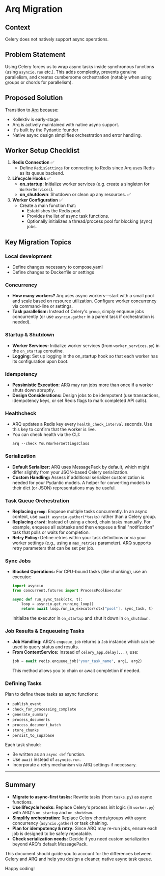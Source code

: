 # Arq Migration

## Context
Celery does not natively support async operations.



## Problem Statement
Using Celery forces us to wrap async tasks inside synchronous functions (using `asyncio.run` etc.). This adds complexity, prevents genuine parallelism, and creates cumbersome orchestration (notably when using groups or chords for parallelism).

## Proposed Solution
Transition to [Arq](https://arq-docs.helpmanual.io/) because:
- Kollektiv is early-stage.
- Arq is actively maintained with native async support.
- It's built by the Pydantic founder
- Native async design simplifies orchestration and error handling.

## Worker Setup Checklist
1. **Redis Connection** ✅
   - Define `RedisSettings` for connecting to Redis since Arq uses Redis as its queue backend.
2. **Lifecycle Hooks** ✅
   - **on_startup**: Initialize worker services (e.g. create a singleton for `WorkerServices`).
   - **on_shutdown**: Shutdown or clean up any resources. ✅
3. **Worker Configuration** ✅
   - Create a main function that:
     - Establishes the Redis pool.
     - Provides the list of async task functions.
     - Optionally initializes a thread/process pool for blocking (sync) jobs.

## Key Migration Topics

### Local development
- Define changes necessary to compose.yaml
- Define changes to Dockerfile or settings

### Concurrency
- **How many workers?**
  Arq uses async workers—start with a small pool and scale based on resource utilization. Configure worker concurrency via command-line or settings.
- **Task parallelism:**
  Instead of Celery's `group`, simply enqueue jobs concurrently (or use `asyncio.gather` in a parent task if orchestration is needed).

### Startup & Shutdown
- **Worker Services:**
  Initialize worker services (from `worker_services.py`) in the `on_startup` coroutine.
- **Logging:**
  Set up logging in the on_startup hook so that each worker has its configuration upon boot.

### Idempotency
- **Pessimistic Execution:**
  ARQ may run jobs more than once if a worker shuts down abruptly.
- **Design Considerations:**
  Design jobs to be idempotent (use transactions, idempotency keys, or set Redis flags to mark completed API calls).

### Healthcheck
- ARQ updates a Redis key every `health_check_interval` seconds. Use this key to confirm that the worker is live.
- You can check health via the CLI:
  ```
  arq --check YourWorkerSettingsClass
  ```

### Serialization
- **Default Serializer:**
  ARQ uses MessagePack by default, which might differ slightly from your JSON-based Celery serialization.
- **Custom Handling:**
  Assess if additional serializer customization is needed for your Pydantic models. A helper for converting models to their dict (or JSON) representations may be useful.

### Task Queue Orchestration
- **Replacing `group`:**
  Enqueue multiple tasks concurrently. In an async context, use `await asyncio.gather(*tasks)` rather than a Celery group.
- **Replacing `chord`:**
  Instead of using a chord, chain tasks manually. For example, enqueue all subtasks and then enqueue a final "notification" task that polls or waits for completion.
- **Retry Policy:**
  Define retries within your task definitions or via your worker settings (e.g., using a `max_retries` parameter). ARQ supports retry parameters that can be set per job.

### Sync Jobs
- **Blocked Operations:**
  For CPU-bound tasks (like chunking), use an executor:
  ```python
  import asyncio
  from concurrent.futures import ProcessPoolExecutor

  async def run_sync_task(ctx, t):
      loop = asyncio.get_running_loop()
      return await loop.run_in_executor(ctx["pool"], sync_task, t)
  ```
  Initialize the executor in `on_startup` and shut it down in `on_shutdown`.

### Job Results & Enqueueing Tasks
- **Job Handling:**
  ARQ's `enqueue_job` returns a `Job` instance which can be used to query status and results.
- **From ContentService:**
  Instead of `celery_app.delay(...)`, use:
  ```python
  job = await redis.enqueue_job("your_task_name", arg1, arg2)
  ```
  This method allows you to chain or await completion if needed.

### Defining Tasks
Plan to define these tasks as async functions:
- `publish_event`
- `check_for_processing_complete`
- `generate_summary`
- `process_documents`
- `process_document_batch`
- `store_chunks`
- `persist_to_supabase`

Each task should:
- Be written as an `async def` function.
- Use `await` instead of `asyncio.run`.
- Incorporate a retry mechanism via ARQ settings if necessary.

---

## Summary
- **Migrate to async-first tasks:** Rewrite tasks (from `tasks.py`) as async functions.
- **Use lifecycle hooks:** Replace Celery's process init logic (in `worker.py`) with ARQ's `on_startup` and `on_shutdown`.
- **Simplify orchestration:** Replace Celery chords/groups with async concurrency (`asyncio.gather`) or task chaining.
- **Plan for idempotency & retry:** Since ARQ may re-run jobs, ensure each job is designed to be safely repeatable.
- **Check serialization needs:** Decide if you need custom serialization beyond ARQ's default MessagePack.

This document should guide you to account for the differences between Celery and ARQ and help you design a cleaner, native async task queue.

Happy coding!

